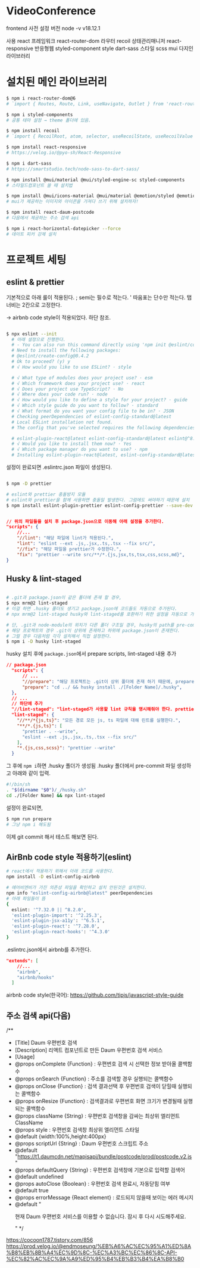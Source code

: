 # VideoConference

frontend 사전 설정
버전
node -v v18.12.1

사용
react 프레임워크
react-router-dom 라우터
recoil 상태관리매니저
react-responsive 반응형웹
styled-component style
dart-sass 스타일 scss
mui 다지인 라이브러리

<!-- 아래 설정은 최소 구성 시에 적용하는 방법 -->
<!-- git clone일 경우, npm i 만 진행 하면 된다. -->

# 설치된 메인 라이브러리

```bash
$ npm i react-router-dom@6
# `import { Routes, Route, Link, useNavigate, Outlet } from 'react-router-dom’` 가져다 쓰면 됨

$ npm i styled-components
# 공통 테마 설정 → theme 폴더에 있음.

$ npm install recoil
# `import { RecoilRoot, atom, selector, useRecoilState, useRecoilValue } from 'recoil'` 가져다 쓰면 됨

$ npm install react-responsive
# https://velog.io/@pyo-sh/React-Responsive

$ npm i dart-sass
# https://smartstudio.tech/node-sass-to-dart-sass/

$ npm install @mui/material @mui/styled-engine-sc styled-components
# 스타일드컴포넌트 쓸 때 설치법

$ npm install @mui/icons-material @mui/material @emotion/styled @emotion/react
# mui가 제공하는 이미지와 아이콘을 가져다 쓰기 위해 설치하자!

$ npm install react-daum-postcode
# 다음에서 제공하는 주소 검색 api

$ npm i react-horizontal-datepicker --force
# 데이트 피커 강제 설치
```

# 프로젝트 세팅

## eslint & prettier

기본적으로 아래 룰이 적용된다.
; semi는 필수로 적는다.
' 따움표는 단수만 적는다.
탭 너비는 2칸으로 고정한다.

-> airbnb code style이 적용되었다. 하단 참조.

```bash

$ npx eslint --init
  # 아래 설정으로 진행한다.
  # - You can also run this command directly using 'npm init @eslint/config'.
  # Need to install the following packages:
  # @eslint/create-config@0.4.2
  # Ok to proceed? (y) y
  # √ How would you like to use ESLint? · style

  # √ What type of modules does your project use? · esm
  # √ Which framework does your project use? · react
  # √ Does your project use TypeScript? · No
  # √ Where does your code run? · node
  # √ How would you like to define a style for your project? · guide
  # √ Which style guide do you want to follow? · standard
  # √ What format do you want your config file to be in? · JSON
  # Checking peerDependencies of eslint-config-standard@latest
  # Local ESLint installation not found.
  # The config that you've selected requires the following dependencies:

  # eslint-plugin-react@latest eslint-config-standard@latest eslint@^8.0.1 eslint-plugin-import@^2.25.2 eslint-plugin-n@^15.0.0 eslint-plugin-promise@^6.0.0
  # √ Would you like to install them now? · Yes
  # √ Which package manager do you want to use? · npm
  # Installing eslint-plugin-react@latest, eslint-config-standard@latest, eslint@^8.0.1, eslint-plugin-import@^2.25.2, eslint-plugin-n@^15.0.0, eslint-plugin-promise@^6.0.0

```

설정이 완료되면 .eslintrc.json 파일이 생성된다.

```bash

$ npm -D prettier

# eslint와 prettier 충돌방지 모듈
# eslint와 prettier을 함께 사용하면 충돌일 발생한다. 그럼에도 써야하기 때문에 설치
$ npm install eslint-plugin-prettier eslint-config-prettier --save-dev

```

```json

// 위의 파일들을 설치 후 package.json으로 이동해 아래 설정을 추가한다.
"scripts": {
    //...
    "//lint": "해당 파일에 lint가 적용된다.",
    "lint": "eslint --ext .js,.jsx,.ts,.tsx --fix src/",
    "//fix": "해당 파일을 prettier가 수정한다.",
    "fix": "prettier --write src/**/*.{js,jsx,ts,tsx,css,scss,md}",
}

```

## Husky & lint-staged

```bash

# .git과 package.json이 같은 폴더에 존재 할 경우,
$ npx mrm@2 lint-staged
# 이걸 하면 .husky 폴더도 생기고 package.json에 코드들도 자동으로 추가된다.
# npx mrm@2 lint-staged husky와 lint-staged를 호환하기 위한 설정을 자동으로 가져옴(다른 누군가가 올려둔 설정을 복사해온다.)

# 단, .git과 node-module의 위치가 다른 폴더 구조일 경우, husky의 path를 pre-commit에서 경로 수정 해주어야 한다.
# 해당 프로젝트의 경우 .git이 상위에 존재하고 하위에 package.json이 존재한다.
# 그럴 경우 다음처럼 각각 설치해서 직접 설정한다.
$ npm i -D husky lint-staged

```

husky 설치 후에 `package.json`에서 prepare scripts, lint-staged 내용 추가

```json
// package.json
  "scripts": {
      // ...
      "//prepare": "해당 프로젝트는 .git이 상위 폴더에 존재 하기 때문에, prepare가 .git이 있는 폴더까지 도달했다가 하위로 내려와 인스톨 되어야 한다.",
      "prepare": "cd ../ && husky install ./[Folder Name]/.husky",
  },
  // ...
  // 하단에 추가
  "//lint-staged": "lint-staged가 사용할 lint 규칙을 명시해줘야 한다. prettier와 eslint를 가지고 lint한다.",
  "lint-staged": {
    "//**/*{js,ts}": "모든 경로 모든 js, ts 파일에 대해 린트를 실행한다.",
    "**/*.{js,ts}": [
      "prettier . --write",
      "eslint --ext .js,.jsx,.ts,.tsx --fix src/"
    ],
    "*.{js,css,scss}": "prettier --write"
  }

```

그 후에 `npm i`하면 .husky 폴더가 생성됨
.husky 폴더에서 pre-commit 파일 생성하고 아래와 같이 입력.

```sh
#!/bin/sh
. "$(dirname "$0")/_/husky.sh"
cd ./[Folder Name] && npx lint-staged
```

설정이 완료되면,

```bash
$ npm run prepare
# 그냥 npm i 해도됨
```

이제 git commit 해서 테스트 해보면 된다.

## AirBnb code style 적용하기(eslint)

```bash
# react에서 적용하기 위해서 아래 코드를 사용한다.
npm install -D eslint-config-airbnb

# 에어비엔비가 가진 의존성 파일을 확인하고 설치 안된것은 설치한다.
npm info "eslint-config-airbnb@latest" peerDependencies
# 아래 파일들이 뜸
{
  eslint: '^7.32.0 || ^8.2.0',
  'eslint-plugin-import': '^2.25.3',
  'eslint-plugin-jsx-a11y': '^6.5.1',
  'eslint-plugin-react': '^7.28.0',
  'eslint-plugin-react-hooks': '^4.3.0'
}
```

.eslintrc.json에서 airbnb를 추가한다.

```json
"extends": [
    //...
    "airbnb",
    "airbnb/hooks"
  ]
```

airbnb code style(한국어): https://github.com/tipjs/javascript-style-guide

## 주소 검색 api(다음)

/\*\*

- [Title] Daum 우편번호 검색
- [Description] 리액트 컴포넌트로 만든 Daum 우편번호 검색 서비스
- [Usage]
- @props onComplete {Function} : 우편번호 검색 시 선택한 정보 받아올 콜백함수
- @props onSearch {Function} : 주소를 검색할 경우 실행되는 콜백함수
- @props onClose {Function} : 검색 결과선택 후 우편번호 검색이 닫힐때 실행되는 콜백함수
- @props onResize {Function} : 검색결과로 우편번호 화면 크기가 변경될때 실행되는 콜백함수
- @props className {String} : 우편번호 검색창을 감싸는 최상위 엘리먼트 ClassName
- @props style : 우편번호 검색창 최상위 엘리먼트 스타일
- @default {width:100%,height:400px}
- @props scriptUrl {String} : Daum 우편번호 스크립트 주소
- @default "https://t1.daumcdn.net/mapjsapi/bundle/postcode/prod/postcode.v2.js"
- @props defaultQuery {String} : 우편번호 검색창에 기본으로 입력할 검색어
- @default undefined
- @props autoClose {Boolean} : 우편번호 검색 완료시, 자동닫힘 여부
- @default true
- @props errorMessage {React element} : 로드되지 않을때 보이는 에러 메시지
- @default "<p>현재 Daum 우편번호 서비스를 이용할 수 없습니다. 잠시 후 다시 시도해주세요.</p>"
  \*/

https://cocoon1787.tistory.com/856
https://prod.velog.io/@endmoseung/%EB%A6%AC%EC%95%A1%ED%8A%B8%EB%8B%A4%EC%9D%8C-%EC%A3%BC%EC%86%8C-API-%EC%82%AC%EC%9A%A9%ED%95%B4%EB%B3%B4%EA%B8%B0
